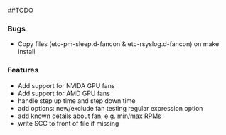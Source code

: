##TODO

### Bugs

- Copy files (etc-pm-sleep.d-fancon & etc-rsyslog.d-fancon) on make install

### Features

- Add support for NVIDA GPU fans
- Add support for AMD GPU fans
- handle step up time and step down time
- add options: new/exclude fan testing regular expression option
- add known details about fan, e.g. min/max RPMs
- write SCC to front of file if missing